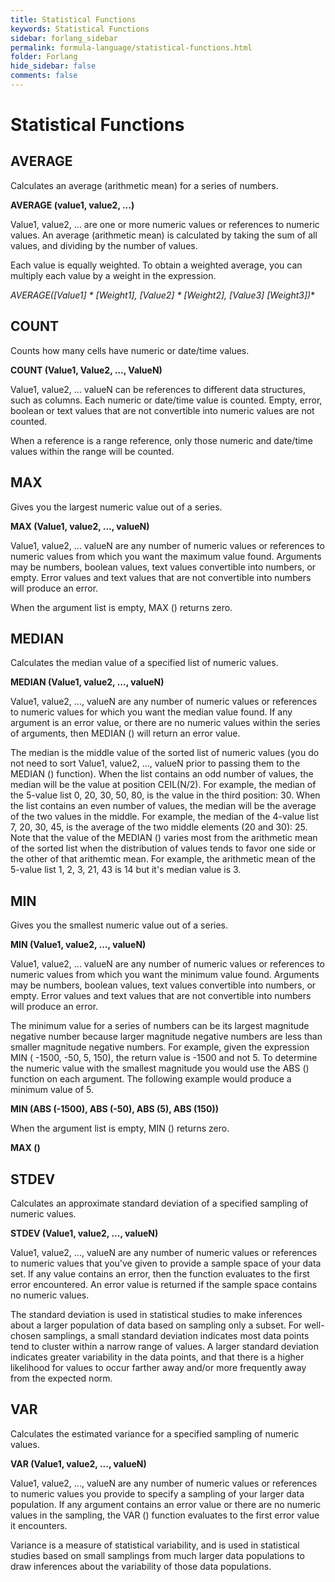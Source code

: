 ```yaml
---
title: Statistical Functions
keywords: Statistical Functions
sidebar: forlang_sidebar
permalink: formula-language/statistical-functions.html
folder: Forlang
hide_sidebar: false
comments: false
---
```


# Statistical Functions


## AVERAGE

Calculates an average (arithmetic mean) for a series of numbers.


**AVERAGE (value1, value2, ...)**

Value1, value2, ... are one or more numeric values or references to numeric values. An average (arithmetic mean) is calculated by taking the sum of all values, and dividing by the number of values.

Each value is equally weighted. To obtain a weighted average, you can multiply each value by a weight in the expression.

  **AVERAGE([Value1] * [Weight1], [Value2] * [Weight2], [Value3]* [Weight3])**


## COUNT

Counts how many cells have numeric or date/time values.

**COUNT (Value1, Value2, ..., ValueN)**

Value1, value2, ... valueN can be references to different data structures, such as columns. Each numeric or date/time value is counted. Empty, error, boolean or text values that are not convertible into numeric values are not counted.

When a reference is a range reference, only those numeric and date/time values within the range will be counted.


## MAX

Gives you the largest numeric value out of a series.

**MAX (Value1, value2, ..., valueN)**

Value1, value2, ... valueN are any number of numeric values or references to numeric values from which you want the maximum value found. Arguments may be numbers, boolean values, text values convertible into numbers, or empty. Error values and text values that are not convertible into numbers will produce an error.

When the argument list is empty, MAX () returns zero.


## MEDIAN

Calculates the median value of a specified list of numeric values.

**MEDIAN (Value1, value2, ..., valueN)**

Value1, value2, ..., valueN are any number of numeric values or references to numeric values for which you want the median value found. If any argument is an error value, or there are no numeric values within the series of arguments, then MEDIAN () will return an error value.

The median is the middle value of the sorted list of numeric values (you do not need to sort Value1, value2, ..., valueN prior to passing them to the MEDIAN () function). When the list contains an odd number of values, the median will be the value at position CEIL(N/2). For example, the median of the 5-value list 0, 20, 30, 50, 80, is the value in the third position: 30. When the list contains an even number of values, the median will be the average of the two values in the middle. For example, the median of the 4-value list 7, 20, 30, 45, is the average of the two middle elements (20 and 30): 25. Note that the value of the MEDIAN () varies most from the arithmetic mean of the sorted list when the distribution of values tends to favor one side or the other of that arithemtic mean. For example, the arithmetic mean of the 5-value list 1, 2, 3, 21, 43 is 14 but it's median value is 3.


## MIN

Gives you the smallest numeric value out of a series.

**MIN (Value1, value2, ..., valueN)**

Value1, value2, ... valueN are any number of numeric values or references to numeric values from which you want the minimum value found. Arguments may be numbers, boolean values, text values convertible into numbers, or empty. Error values and text values that are not convertible into numbers will produce an error.

The minimum value for a series of numbers can be its largest magnitude negative number because larger magnitude negative numbers are less than smaller magnitude negative numbers. For example, given the expression MIN ( -1500, -50, 5, 150), the return value is -1500 and not 5. To determine the numeric value with the smallest magnitude you would use the ABS () function on each argument. The following example would produce a minimum value of 5.

**MIN (ABS (-1500), ABS (-50), ABS (5), ABS (150))**

When the argument list is empty, MIN () returns zero.

**MAX ()**


## STDEV

Calculates an approximate standard deviation of a specified sampling of numeric values.

**STDEV (Value1, value2, ..., valueN)**

Value1, value2, ..., valueN are any number of numeric values or references to numeric values that you've given to provide a sample space of your data set. If any value contains an error, then the function evaluates to the first error encountered. An error value is returned if the sample space contains no numeric values.

The standard deviation is used in statistical studies to make inferences about a larger population of data based on sampling only a subset. For well-chosen samplings, a small standard deviation indicates most data points tend to cluster within a narrow range of values. A larger standard deviation indicates greater variability in the data points, and that there is a higher likelihood for values to occur farther away and/or more frequently away from the expected norm.


## VAR

Calculates the estimated variance for a specified sampling of numeric values.

**VAR (Value1, value2, ..., valueN)**

Value1, value2, ..., valueN are any number of numeric values or references to numeric values you provide to specify a sampling of your larger data population. If any argument contains an error value or there are no numeric values in the sampling, the VAR () function evaluates to the first error value it encounters.

Variance is a measure of statistical variability, and is used in statistical studies based on small samplings from much larger data populations to draw inferences about the variability of those data populations.
